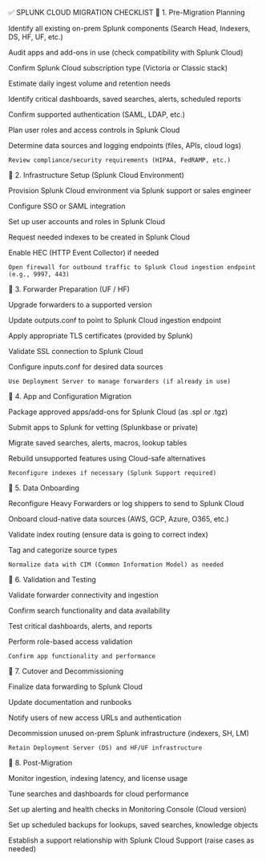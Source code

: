 ✅ SPLUNK CLOUD MIGRATION CHECKLIST
🔹 1. Pre-Migration Planning

Identify all existing on-prem Splunk components (Search Head, Indexers, DS, HF, UF, etc.)

Audit apps and add-ons in use (check compatibility with Splunk Cloud)

Confirm Splunk Cloud subscription type (Victoria or Classic stack)

Estimate daily ingest volume and retention needs

Identify critical dashboards, saved searches, alerts, scheduled reports

Confirm supported authentication (SAML, LDAP, etc.)

Plan user roles and access controls in Splunk Cloud

Determine data sources and logging endpoints (files, APIs, cloud logs)

    Review compliance/security requirements (HIPAA, FedRAMP, etc.)

🔹 2. Infrastructure Setup (Splunk Cloud Environment)

Provision Splunk Cloud environment via Splunk support or sales engineer

Configure SSO or SAML integration

Set up user accounts and roles in Splunk Cloud

Request needed indexes to be created in Splunk Cloud

Enable HEC (HTTP Event Collector) if needed

    Open firewall for outbound traffic to Splunk Cloud ingestion endpoint (e.g., 9997, 443)

🔹 3. Forwarder Preparation (UF / HF)

Upgrade forwarders to a supported version

Update outputs.conf to point to Splunk Cloud ingestion endpoint

Apply appropriate TLS certificates (provided by Splunk)

Validate SSL connection to Splunk Cloud

Configure inputs.conf for desired data sources

    Use Deployment Server to manage forwarders (if already in use)

🔹 4. App and Configuration Migration

Package approved apps/add-ons for Splunk Cloud (as .spl or .tgz)

Submit apps to Splunk for vetting (Splunkbase or private)

Migrate saved searches, alerts, macros, lookup tables

Rebuild unsupported features using Cloud-safe alternatives

    Reconfigure indexes if necessary (Splunk Support required)

🔹 5. Data Onboarding

Reconfigure Heavy Forwarders or log shippers to send to Splunk Cloud

Onboard cloud-native data sources (AWS, GCP, Azure, O365, etc.)

Validate index routing (ensure data is going to correct index)

Tag and categorize source types

    Normalize data with CIM (Common Information Model) as needed

🔹 6. Validation and Testing

Validate forwarder connectivity and ingestion

Confirm search functionality and data availability

Test critical dashboards, alerts, and reports

Perform role-based access validation

    Confirm app functionality and performance

🔹 7. Cutover and Decommissioning

Finalize data forwarding to Splunk Cloud

Update documentation and runbooks

Notify users of new access URLs and authentication

Decommission unused on-prem Splunk infrastructure (indexers, SH, LM)

    Retain Deployment Server (DS) and HF/UF infrastructure

🔹 8. Post-Migration

Monitor ingestion, indexing latency, and license usage

Tune searches and dashboards for cloud performance

Set up alerting and health checks in Monitoring Console (Cloud version)

Set up scheduled backups for lookups, saved searches, knowledge objects

Establish a support relationship with Splunk Cloud Support (raise cases as needed)